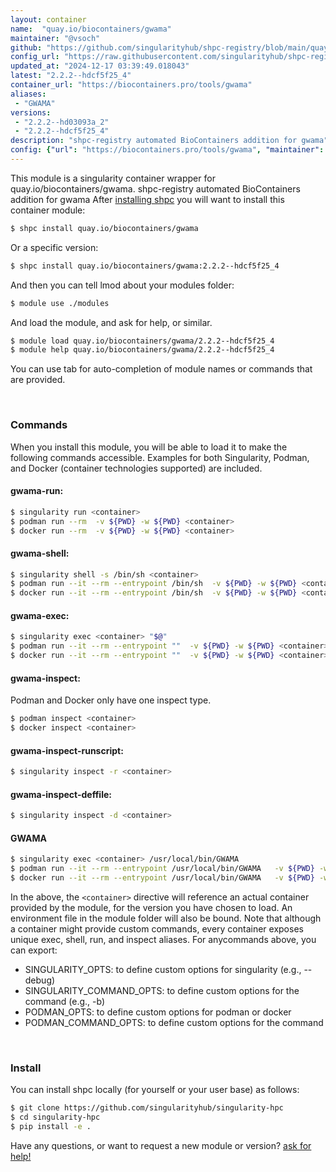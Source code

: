 ```yaml
---
layout: container
name:  "quay.io/biocontainers/gwama"
maintainer: "@vsoch"
github: "https://github.com/singularityhub/shpc-registry/blob/main/quay.io/biocontainers/gwama/container.yaml"
config_url: "https://raw.githubusercontent.com/singularityhub/shpc-registry/main/quay.io/biocontainers/gwama/container.yaml"
updated_at: "2024-12-17 03:39:49.018043"
latest: "2.2.2--hdcf5f25_4"
container_url: "https://biocontainers.pro/tools/gwama"
aliases:
 - "GWAMA"
versions:
 - "2.2.2--hd03093a_2"
 - "2.2.2--hdcf5f25_4"
description: "shpc-registry automated BioContainers addition for gwama"
config: {"url": "https://biocontainers.pro/tools/gwama", "maintainer": "@vsoch", "description": "shpc-registry automated BioContainers addition for gwama", "latest": {"2.2.2--hdcf5f25_4": "sha256:09f8629fb9ed99761a83c45bdfd0d2ecad62c7783532c239412f41aa4563b351"}, "tags": {"2.2.2--hd03093a_2": "sha256:15ee1d375ef88f4c186063c8cc69070bcfb3f81b91e87c83b296c6ae2bb1b0e4", "2.2.2--hdcf5f25_4": "sha256:09f8629fb9ed99761a83c45bdfd0d2ecad62c7783532c239412f41aa4563b351"}, "docker": "quay.io/biocontainers/gwama", "aliases": {"GWAMA": "/usr/local/bin/GWAMA"}}
---
```


This module is a singularity container wrapper for quay.io/biocontainers/gwama.
shpc-registry automated BioContainers addition for gwama
After [installing shpc](#install) you will want to install this container module:


```bash
$ shpc install quay.io/biocontainers/gwama
```

Or a specific version:

```bash
$ shpc install quay.io/biocontainers/gwama:2.2.2--hdcf5f25_4
```

And then you can tell lmod about your modules folder:

```bash
$ module use ./modules
```

And load the module, and ask for help, or similar.

```bash
$ module load quay.io/biocontainers/gwama/2.2.2--hdcf5f25_4
$ module help quay.io/biocontainers/gwama/2.2.2--hdcf5f25_4
```

You can use tab for auto-completion of module names or commands that are provided.

<br>

### Commands

When you install this module, you will be able to load it to make the following commands accessible.
Examples for both Singularity, Podman, and Docker (container technologies supported) are included.

#### gwama-run:

```bash
$ singularity run <container>
$ podman run --rm  -v ${PWD} -w ${PWD} <container>
$ docker run --rm  -v ${PWD} -w ${PWD} <container>
```

#### gwama-shell:

```bash
$ singularity shell -s /bin/sh <container>
$ podman run --it --rm --entrypoint /bin/sh  -v ${PWD} -w ${PWD} <container>
$ docker run --it --rm --entrypoint /bin/sh  -v ${PWD} -w ${PWD} <container>
```

#### gwama-exec:

```bash
$ singularity exec <container> "$@"
$ podman run --it --rm --entrypoint ""  -v ${PWD} -w ${PWD} <container> "$@"
$ docker run --it --rm --entrypoint ""  -v ${PWD} -w ${PWD} <container> "$@"
```

#### gwama-inspect:

Podman and Docker only have one inspect type.

```bash
$ podman inspect <container>
$ docker inspect <container>
```

#### gwama-inspect-runscript:

```bash
$ singularity inspect -r <container>
```

#### gwama-inspect-deffile:

```bash
$ singularity inspect -d <container>
```


#### GWAMA

```bash
$ singularity exec <container> /usr/local/bin/GWAMA
$ podman run --it --rm --entrypoint /usr/local/bin/GWAMA   -v ${PWD} -w ${PWD} <container> -c " $@"
$ docker run --it --rm --entrypoint /usr/local/bin/GWAMA   -v ${PWD} -w ${PWD} <container> -c " $@"
```



In the above, the `<container>` directive will reference an actual container provided
by the module, for the version you have chosen to load. An environment file in the
module folder will also be bound. Note that although a container
might provide custom commands, every container exposes unique exec, shell, run, and
inspect aliases. For anycommands above, you can export:

 - SINGULARITY_OPTS: to define custom options for singularity (e.g., --debug)
 - SINGULARITY_COMMAND_OPTS: to define custom options for the command (e.g., -b)
 - PODMAN_OPTS: to define custom options for podman or docker
 - PODMAN_COMMAND_OPTS: to define custom options for the command

<br>

### Install

You can install shpc locally (for yourself or your user base) as follows:

```bash
$ git clone https://github.com/singularityhub/singularity-hpc
$ cd singularity-hpc
$ pip install -e .
```

Have any questions, or want to request a new module or version? [ask for help!](https://github.com/singularityhub/singularity-hpc/issues)